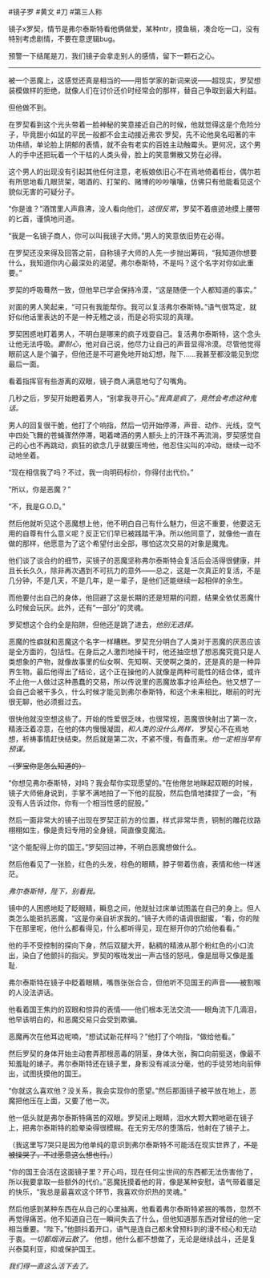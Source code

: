 #镜子罗 #黄文 #刀 #第三人称 

镜子x罗契，情节是弗尔泰斯特看他俩做爱，某种ntr，摸鱼稿，凑合吃一口，没有特别考虑剧情，不要在意逻辑bug。

预警一下结尾是刀，我们镜子会拿走别人的感情，留下一颗石之心。

---

被一个恶魔上，这感觉还真是相当的——用哲学家的新词来说——超现实，罗契想装模做样的拒绝，就像人们在讨价还价时经常会的那样，替自己争取到最大利益。

但他做不到。

在罗契看到这个光头带着一脸神秘的笑意接近自己的时候，他就觉得这是个危险分子，毕竟胆小如鼠的平民一般都不会主动接近弗农·罗契，先不论他臭名昭著的丰功伟绩，单论脸上阴郁的表情，就不会有老实的百姓主动触霉头。更何况，这个男人的手中还把玩着一个干枯的人类头骨，脸上的笑意懒散又势在必得。

这个男人的出现没有引起其他任何注意，老板娘依旧心不在焉地倚着柜台，偶尔若有所思地看几眼货架，喝酒的、打架的、赌博的吵吵嚷嚷，仿佛只有他能看见这个貌似无害的可疑分子。

“你是谁？”酒馆里人声鼎沸，没人看向他们，_这很反常_，罗契不着痕迹地摸上腰带的匕首，谨慎地问道。

“我是一名镜子商人，你可以叫我镜子大师。”男人的笑意依旧势在必得。

在罗契还没来得及回答之前，自称镜子大师的人先一步抛出筹码，“我知道你想要什么，我知道你内心最深处的渴望。弗尔泰斯特，不是吗？这个名字对你如此重要。”

罗契的呼吸蓦然一致，但他早已学会保持冷漠，“这是随便一个人都知道的事实。”

对面的男人笑起来，“可只有我能帮你。我可以复活弗尔泰斯特。”语气很笃定，就好似他话里表达的不是一种无稽之谈，而是必将实现的真理。

罗契困惑地盯着男人，不明白是哪来的疯子戏耍自己。复活弗尔泰斯特，这个念头让他无法呼吸。_要耐心_，他对自己说，他尽力让自己的声音显得冷漠。尽管他觉得眼前这人是个骗子，但他还是不可避免地开始幻想，陛下……我甚至都没能见到您最后一面。

看着指挥官有些游离的双眼，镜子商人满意地勾了勾嘴角。

几秒之后，罗契开始瞪着男人，“别拿我寻开心。”_我真是疯了，竟然会考虑这种鬼话。_

男人的回复很干脆，他打了个响指，然后一切开始停滞，声音、动作、光线，空气中四处飞舞的苍蝇骤然停滞，喝着啤酒的男人额头上的汗珠不再流淌，罗契感觉自己的心也不再跳动，疯狂的欲念几乎就要压垮他，他忍住尖叫的冲动，继续一动不动地坐着。

“现在相信我了吗？不过，我一向明码标价，你得付出代价。”

“所以，你是恶魔？”

“不，我是G.O.D。”

然后他就听见这个恶魔想上他，他不明白自己有什么魅力，但这不重要，他要这无用的自尊有什么意义呢？反正它们早已被践踏干净。所以他同意了，就像他一直在做的那样，他愿意为了这个希望付出全部，哪怕这次交易的对象是魔鬼。

他们谈了谈合约的细节，买镜子的恶魔坚称弗尔泰斯特会复活后会活得很健康，并且长长久久，除非再次遇到不可抗力的意外——总之，这是一次真正的复活，不是几分钟，不是几天，不是几年，是一辈子，是他们还能继续一起相伴的余生。

而他要付出自己的身体，他回避了这是长期的还是短期的问题，结果全依仗恶魔什么时候会玩厌。此外，还有“一部分”的灵魂。

罗契想这个合约全是陷阱，但他还是跳了进去，_他别无选择。_

恶魔的性癖就和恶魔这个名字一样糟糕。罗契充分明白了人类对于恶魔的厌恶应该是全方面的，包括性。在身后之人激烈地操干时，他还抽空想了想恶魔究竟只是人类想象的产物，就像故事里的仙女啊、先知啊、天使啊之类的，还是真的是一种异界生物。最后他得出了结论，这个正在操他的人就像是两种可能性的结合体，或许不止他一人做过这种愚蠢的交易，所以传说里的恶魔故事才绘声绘色。他又想了一会自己会被干多久，什么时候才能见到弗尔泰斯特，和这个未来相比，眼前的时光很无聊，他必须捱过去。

很快他就没空想这些了。开始的性爱很乏味，也很常规，恶魔很快射出了第一次，精液泛着凉意，在他的体内慢慢凝固，_和人类的没什么两样，_ 罗契心不在焉地想，祈祷事情赶快结束。然后就是第二次，不紧不慢，有备而来。_他一定相当早有预谋。_

~~（罗宝你是怎么知道的）~~

“你想见弗尔泰斯特，对吗？我会帮你实现愿望的。”在他倦怠地眯起双眼的时候，镜子大师俯身说到，手掌不满地拍了一下他的屁股，然后色情地揉捏了一会，“有没有人告诉过你，你有一个相当性感的屁股。”

然后一面非常大的镜子出现在罗契正前方的位置，样式非常华贵，铜制的雕花纹路栩栩如生，像是贵妇专用的全身镜，简直像变魔法。

“这个能配得上你的国王。”罗契回过神，不明白恶魔想做什么。

然后他看见了一张脸，红色的头发，棕色的眼睛，脖子带着伤痕，表情和他一样迷茫。

_弗尔泰斯特，陛下，别看我。_

镜中的人困惑地眨了眨眼睛，瞬息之间，他就扯过床单试图盖在自己的身上。但人类怎么能抵抗恶魔，“这是你亲自祈求我的。”镜子大师的语调很甜蜜，“看，你的陛下在那里呢，他什么都看得见，什么都听得见，现在掰开你的穴给他看看。”

他的手不受控制的探向下身，然后双腿大开，黏稠的精液从那个粉红色的小口流出，染白了他颤抖的指尖。罗契的喉咙发出一声古怪的怒吼，像是屈辱又像是羞耻.

弗尔泰斯特在镜子中眨着眼睛，嘴唇张张合合，但他听不见国王的声音——被割喉的人没法讲话。

他看着国王焦灼的双眼和惊异的表情——他们根本无法交流——眼角流下几滴泪，他早该明白的，和恶魔交易只会受到欺骗。

恶魔再次在他耳边呢喃，“想试试新花样吗？”他打了个响指，“做给他看。”

然后罗契的身体开始主动套弄那根恶毒的阴茎，身体大张，胸口向前挺送，像最不知羞耻的婊子。弗尔泰斯特还在镜子里，身影没有减淡分毫，他的手徒劳地向前伸出，试图抚摸他的国王。

“你就这么喜欢他？没关系，我会实现你的愿望。”然后那面镜子被平放在地上，恶魔把他压在上面，又要了他一次。

他一低头就是弗尔泰斯特痛苦的双眼。罗契闭上眼睛，泪水大颗大颗地砸在镜子上，把弗尔泰斯特的脸晕染得很模糊。在无穷无尽的堕落后，他射在了镜子上。

（我这里写7哭只是因为他单纯的意识到弗尔泰斯特不可能活在现实世界了，~~不是被操哭了，不过愿意这么想也行。~~）

“你的国王会活在这面镜子里？开心吗，现在任何尘世间的东西都无法伤害他了，所以我要拿取一些额外的代价。”恶魔抚摸着他的背，像是某种安慰，语气带着餍足的快乐，“我总是最喜欢这个环节，我喜欢你炽热的灵魂。”

然后他感到某种东西在从自己的心里抽离，他看着弗尔泰斯特紧抿的嘴唇，忽然不再觉得痛苦。他不知道自己在一瞬间失去了什么，但他知道那东西对曾经的他一定相当重要。“陛下。”他颤抖着开口，语气是连自己都未曾预料到的漫不经心和无动于衷。_一切都烟消云散了。_ 他想，他什么都不想做了，无论是继续战斗，还是复兴泰莫利亚，抑或保护国王。

_我们得一直这么活下去了。_